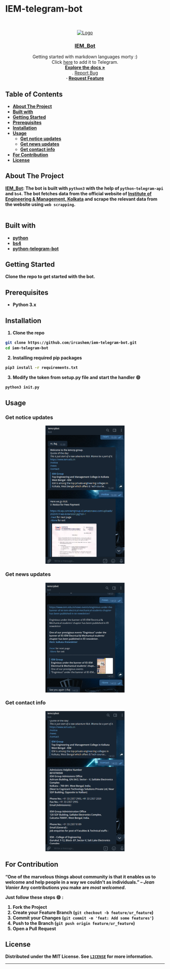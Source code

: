 # IEM-telegram-bot

<!-- PROJECT LOGO -->
<br />
<p align="center">
  <a href="https://github.com/ircashem/iem-telegram-bot">
    <img src="https://iem.edu.in/app/themes/iem-group-wp-theme/resources/logo.png" alt="Logo" width="190">
  </a>

  <h3 align="center"><a href="https://telegram.me/iemcrpbot">IEM_Bot</a></h3>

  <p align="center">
    Getting started with markdown languages morty :)
    <br>
    Click <a href="https://telegram.me/iemcrpbot">here</a> to add it to Telegram.
    <br />
    <a href="https://github.com/ircashem/iem-telegram-bot"><strong>Explore the docs »</strong></a>
    <br />
    .
    <a href="https://github.com/ircashem/iem-telegram-bot/issues">Report Bug</a>
    <b><br>·
    <a href="https://github.com/ircashem/iem-telegram-bot/issues">Request Feature</a>
  </p>
</p>

<!-- TABLE OF CONTENTS -->
## Table of Contents
- [About The Project](#about-the-project)
- [Built with](#built-with)
- [Getting Started](#getting-started)
- [Prerequisites](#prerequisites)
- [Installation](#installation)
- [Usage](#usage)
  - [Get notice updates](#get-notice-updates)
  - [Get news updates](#get-news-updates)
  - [Get contact info](#get-contact-info)
- [For Contribution](#for-contribution)
- [License](#license)



<!-- ABOUT THE PROJECT -->
## About The Project

[IEM_Bot](https://telegram.me/iemcrpbot):
The bot is built with `python3` with the help of `python-telegram-api` and `bs4`. The bot fetches data from the official website of [Institute of Engineering & Management, Kolkata](https://www.iem.edu.in) and scrape the relevant data from the website using  `web scrapping`.
<br><br>



## Built with

* [python](https://www.python.org/downloads/latest)
* [bs4](https://pypi.org/project/beautifulsoup4/)
* [python-telegram-bot](https://python-telegram-bot.readthedocs.io/en/stable/)



<!-- GETTING STARTED -->
## Getting Started

Clone the repo to get started with the bot.

## Prerequisites

* Python 3.x

## Installation
 
1. Clone the repo
```sh
git clone https://github.com/ircashem/iem-telegram-bot.git
cd iem-telegram-bot
```
2. Installing required pip packages
```sh
pip3 install -r requirements.txt
```
3. Modify the token from setup.py file and start the handler :smile:
```sh
python3 init.py
```


<!-- USAGE EXAMPLES -->
## Usage

### Get notice updates

<p align="center">
  <img align="center" src="./screenshots/notice.png?raw=true" alt="notice.png" width="250">
</p>

### Get news updates

<p align="center">
  <img align="center" src="./screenshots/news.png?raw=true" alt="news.png" width="250">
</p>


### Get contact info

<p align="center">
  <img align="center" src="./screenshots/contact.png?raw=true" alt="contact.png" width="250">
</p>

<!-- CONTRIBUTING -->
## For Contribution

“One of the marvelous things about community is that it enables us to welcome and help people in a way we couldn't as individuals.” – *Jean Vanier* 
Any contributions you make are _*most welcomed*_.

Just follow these steps :smile: : 
1. Fork the Project
2. Create your Feature Branch (`git checkout -b feature/ur_feature`)
3. Commit your Changes (`git commit -m 'feat: Add some features'`)
4. Push to the Branch (`git push origin feature/ur_feature`)
5. Open a Pull Request

<!-- LICENSE -->
## License

Distributed under the MIT License. See [`LICENSE`](./LICENSE) for more information.

****
